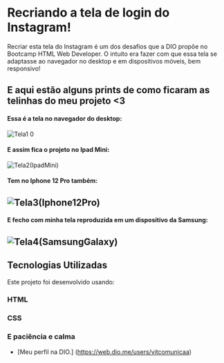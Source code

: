 # Recriando a tela de login do Instagram!

Recriar esta tela do Instagram é um dos desafios que a DIO propõe no Bootcamp HTML Web Developer. O intuito era fazer com que essa tela se adaptasse ao navegador no desktop e em dispositivos móveis, bem responsivo!

## E aqui estão alguns prints de como ficaram as telinhas do meu projeto <3

#### Essa é a tela no navegador do desktop:
![Tela1 0](https://user-images.githubusercontent.com/109999267/190832406-40a4f8c9-f677-4b22-a86c-4783ac7c60a7.jpg)

#### E assim fica o projeto no Ipad Mini:
![Tela2(IpadMini)](https://user-images.githubusercontent.com/109999267/190832374-ad2feefb-eb1a-4317-98c3-a1b387099fe8.png)

#### Tem no Iphone 12 Pro também:
## ![Tela3(Iphone12Pro)](https://user-images.githubusercontent.com/109999267/190832347-1d86153f-459e-4d79-a9be-957f8aff769e.png)

#### E fecho com minha tela reproduzida em um dispositivo da Samsung:
## ![Tela4(SamsungGalaxy)](https://user-images.githubusercontent.com/109999267/190832280-47007181-41f7-4edc-b4b4-83aa2e4c9f74.png)

## Tecnologias Utilizadas
Este projeto foi desenvolvido usando:
### HTML
### CSS
### E paciência e calma

* [Meu perfil na DIO.] (https://web.dio.me/users/vitcomunicaa)
